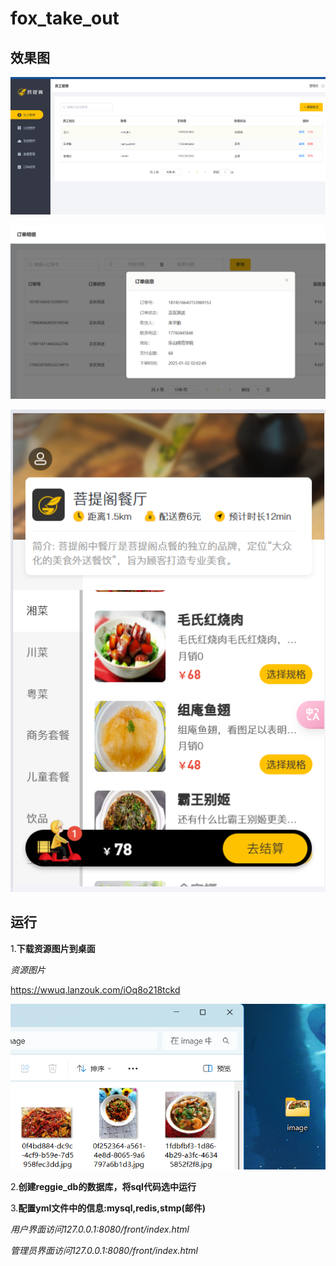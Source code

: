 # fox_take_out

## 效果图

![图片](https://raw.githubusercontent.com/EchoNanGuo/fox-take-out/refs/heads/master/img/%E5%B1%8F%E5%B9%95%E6%88%AA%E5%9B%BE%202025-01-02%20221645.png)

![图片](https://raw.githubusercontent.com/EchoNanGuo/fox-take-out/refs/heads/master/img/%E5%B1%8F%E5%B9%95%E6%88%AA%E5%9B%BE%202025-01-02%20221748.png)

![图片](https://raw.githubusercontent.com/EchoNanGuo/fox-take-out/refs/heads/master/img/%E5%B1%8F%E5%B9%95%E6%88%AA%E5%9B%BE%202025-01-02%20221850.png)

## 运行

1.**下载资源图片到桌面**

*资源图片*

https://wwuq.lanzouk.com/iOq8o218tckd

![图片](https://raw.githubusercontent.com/EchoNanGuo/fox-take-out/refs/heads/master/img/%E5%B1%8F%E5%B9%95%E6%88%AA%E5%9B%BE%202025-01-02%20223034.png)

2.**创建reggie_db的数据库，将sql代码选中运行**

3.**配置yml文件中的信息:mysql,redis,stmp(邮件)**

*用户界面访问127.0.0.1:8080/front/index.html*

*管理员界面访问127.0.0.1:8080/front/index.html*
